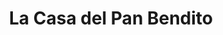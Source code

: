 ---
title: "La Casa del Pan Bendito"
url: /antonio-narino/la-casa-del-pan-bendito/
shop: panadería
---